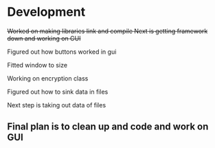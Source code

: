# Development
~~Worked on making libraries link and compile
Next is getting framework down and working on GUI~~

Figured out how buttons worked in gui

Fitted window to size

Working on encryption class

Figured out how to sink data in files

Next step is taking out data of files

Final plan is to clean up and code and work on GUI
---
